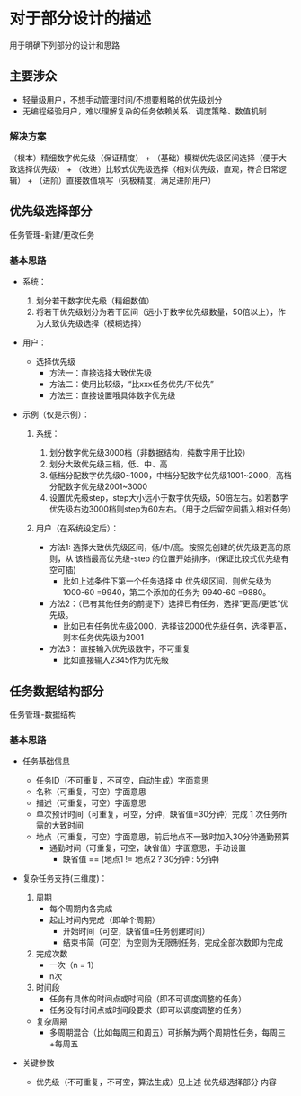 # 对于部分设计的描述
用于明确下列部分的设计和思路

## 主要涉众
- 轻量级用户，不想手动管理时间/不想要粗略的优先级划分
- 无编程经验用户，难以理解复杂的任务依赖关系、调度策略、数值机制

### 解决方案
（根本）精细数字优先级（保证精度）
+
（基础）模糊优先级区间选择（便于大致选择优先级）
+
（改进）比较式优先级选择（相对优先级，直观，符合日常逻辑）
+
（进阶）直接数值填写（究极精度，满足进阶用户）


## 优先级选择部分
任务管理-新建/更改任务

### 基本思路

- 系统：
    1. 划分若干数字优先级（精细数值）
    2. 将若干优先级划分为若干区间（远小于数字优先级数量，50倍以上），作为大致优先级选择（模糊选择）

- 用户：
    -  选择优先级
        - 方法一：直接选择大致优先级
        - 方法二：使用比较级，“比xxx任务优先/不优先”
        - 方法三：直接设置哦具体数字优先级

- 示例（仅是示例）：
    1. 系统：
        1. 划分数字优先级3000档（非数据结构，纯数字用于比较）
        2. 划分大致优先级三档，低、中、高
        3. 低档分配数字优先级0~1000，中档分配数字优先级1001~2000，高档分配数字优先级2001~3000
        4. 设置优先级step，step大小远小于数字优先级，50倍左右。如若数字优先级右边3000档则step为60左右。（用于之后留空间插入相对任务）

    2. 用户（在系统设定后）：
        - 方法1: 选择大致优先级区间，低/中/高。按照先创建的优先级更高的原则，从  该档最高优先级-step  的位置开始排序。(保证比较式优先级有空可插)
            - 比如上述条件下第一个任务选择 中 优先级区间，则优先级为 1000-60  =9940，第二个添加的任务为  9940-60  =9880。
        - 方法2：（已有其他任务的前提下）选择已有任务，选择”更高/更低“优先级。
            - 比如已有任务优先级2000，选择该2000优先级任务，选择更高，则本任务优先级为2001
        - 方法3： 直接输入优先级数字，不可重复
            - 比如直接输入2345作为优先级

## 任务数据结构部分
任务管理-数据结构

### 基本思路

- 任务基础信息
    - 任务ID（不可重复，不可空，自动生成）字面意思
    - 名称（可重复，可空）字面意思
    - 描述（可重复，可空）字面意思
    - 单次预计时间（可重复，可空，分钟，缺省值=30分钟）完成 1 次任务所需的大致时间
    - 地点（可重复，可空）字面意思，前后地点不一致时加入30分钟通勤预算
        - 通勤时间（可重复，可空，缺省值）字面意思，手动设置
            - 缺省值 == (地点1 != 地点2 ? 30分钟 : 5分钟)

- 复杂任务支持(三维度)：
    1. 周期
        - 每个周期内各完成
        - 起止时间内完成（即单个周期）
            - 开始时间（可空，缺省值=任务创建时间）
            - 结束书简（可空）为空则为无限制任务，完成全部次数即为完成
    2. 完成次数
        - 一次（n = 1）
        - n次
    3. 时间段
        - 任务有具体的时间点或时间段（即不可调度调整的任务）
        - 任务没有时间点或时间段要求（即可以调度调整的任务）
    - 复杂周期
        - 多周期混合（比如每周三和周五）可拆解为两个周期性任务，每周三+每周五

- 关键参数
    - 优先级（不可重复，不可空，算法生成）见上述  优先级选择部分  内容